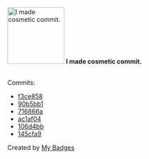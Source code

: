 <img src="https://my-badges.github.io/my-badges/cosmetic-commit.png" alt="I made cosmetic commit." title="I made cosmetic commit." width="128">
<strong>I made cosmetic commit.</strong>
<br><br>

Commits:

- <a href="https://github.com/andrewjswan/matrix-lamp/commit/f3ce858a5488524ea252dfbe72b4d8b98afa436e">f3ce858</a>
- <a href="https://github.com/andrewjswan/EspHoMaTriXv2/commit/90b5bb17ef0b2c1d9aa53f42367a5852f7e82b8a">90b5bb1</a>
- <a href="https://github.com/andrewjswan/esphome-config/commit/716866ae81bc05ef4f6ad4ee90d08e94b35935a3">716866a</a>
- <a href="https://github.com/andrewjswan/matrix-lamp/commit/ac1af04d2952cfd32988098d33b996460aa0c188">ac1af04</a>
- <a href="https://github.com/andrewjswan/matrix-lamp/commit/106d4bbe232f1d5a71896064622a919b6180f454">106d4bb</a>
- <a href="https://github.com/andrewjswan/matrix-lamp/commit/145cfa9352317122e5560106afd38e484dad713f">145cfa9</a>


Created by <a href="https://github.com/my-badges/my-badges">My Badges</a>